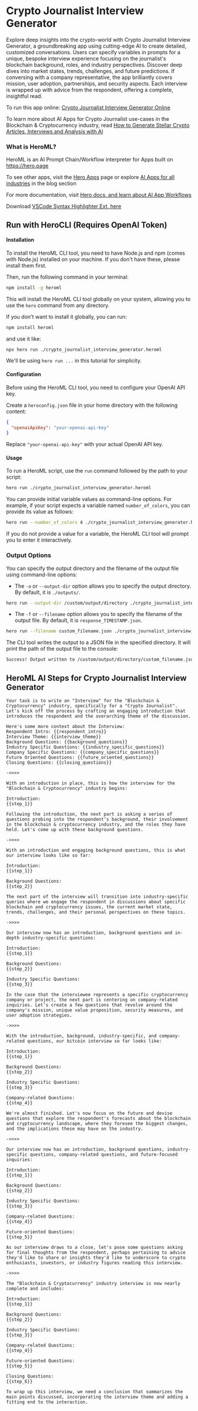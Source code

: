# Crypto Journalist Interview Generator

Explore deep insights into the crypto-world with Crypto Journalist Interview Generator, a groundbreaking app using cutting-edge AI to create detailed, customized conversations. Users can specify variables in prompts for a unique, bespoke interview experience focusing on the journalist's blockchain background, roles, and industry perspectives. Discover deep dives into market states, trends, challenges, and future predictions. If conversing with a company representative, the app brilliantly covers mission, user adoption, partnerships, and security aspects. Each interview is wrapped up with advice from the respondent, offering a complete, insightful read.

To run this app online: [Crypto Journalist Interview Generator Online](https://hero.page/app/crypto-journalist-interview-generator-insightful-ai-powered-crypto-conversations/t2HmLTOXIRqkNfT6fyQE)

To learn more about AI Apps for Crypto Journalist use-cases in the Blockchain & Cryptocurrency industry, read [How to Generate Stellar Crypto Articles, Interviews and Analysis with AI](https://hero.page/blog/ai/blockchain-and-cryptocurrency/how-to-generate-stellar-crypto-articles-interviews-and-analysis-with-ai/170753)

### What is HeroML?
HeroML is an AI Prompt Chain/Workflow interpreter for Apps built on https://hero.page 

To see other apps, visit the [Hero Apps](https://hero.page/apps) page or explore [AI Apps for all industries](https://hero.page/blog) in the blog section

For more documentation, visit [Hero docs, and learn about AI App Workflows](https://hero.page/tutorials/introduction-to-heroml)

Download [VSCode Syntax Highlighter Ext. here](https://marketplace.visualstudio.com/items?itemName=hero-page.heroml)

## Run with HeroCLI (Requires OpenAI Token)

#### Installation

To install the HeroML CLI tool, you need to have Node.js and npm (comes with Node.js) installed on your machine. If you don't have these, please install them first. 

Then, run the following command in your terminal:

```bash
npm install -g heroml
```

This will install the HeroML CLI tool globally on your system, allowing you to use the `hero` command from any directory.

If you don't want to install it globally, you can run:

```bash
npm install heroml
```

and use it like:

```bash
npx hero run ./crypto_journalist_interview_generator.heroml
```

We'll be using `hero run ...` in this tutorial for simplicity.

#### Configuration

Before using the HeroML CLI tool, you need to configure your OpenAI API key. 

Create a `heroconfig.json` file in your home directory with the following content:

```json
{
  "openaiApiKey": "your-openai-api-key"
}
```

Replace `"your-openai-api-key"` with your actual OpenAI API key.

#### Usage

To run a HeroML script, use the `run` command followed by the path to your script:

```bash
hero run ./crypto_journalist_interview_generator.heroml
```

You can provide initial variable values as command-line options. For example, if your script expects a variable named `number_of_colors`, you can provide its value as follows:

```bash
hero run --number_of_colors 4 ./crypto_journalist_interview_generator.heroml
```

If you do not provide a value for a variable, the HeroML CLI tool will prompt you to enter it interactively.

### Output Options

You can specify the output directory and the filename of the output file using command-line options:

- The `-o` or `--output-dir` option allows you to specify the output directory. By default, it is `./outputs/`.

```bash
hero run --output-dir /custom/output/directory ./crypto_journalist_interview_generator.heroml
```

- The `-f` or `--filename` option allows you to specify the filename of the output file. By default, it is `response_TIMESTAMP.json`.

```bash
hero run --filename custom_filename.json ./crypto_journalist_interview_generator.heroml
```

The CLI tool writes the output to a JSON file in the specified directory. It will print the path of the output file to the console:

```bash
Success! Output written to /custom/output/directory/custom_filename.json
```


## HeroML AI Steps for Crypto Journalist Interview Generator
```
Your task is to write an "Interview" for the "Blockchain & Cryptocurrency" industry, specifically for a "Crypto Journalist". Let's kick off the process by crafting an engaging introduction that introduces the respondent and the overarching theme of the discussion.

Here's some more context about the Interview:
Respondent Intro: {{respondent_intro}}
Interview Theme: {{interview_theme}}
Background Questions: {{background_questions}}
Industry Specific Questions: {{industry_specific_questions}}
Company Specific Questions: {{company_specific_questions}}
Future Oriented Questions: {{future_oriented_questions}}
Closing Questions: {{closing_questions}}

->>>>

With an introduction in place, this is how the interview for the "Blockchain & Cryptocurrency" industry begins:

Introduction:
{{step_1}}

Following the introduction, the next part is asking a series of questions probing into the respondent’s background, their involvement in the blockchain & cryptocurrency industry, and the roles they have held. Let's come up with these background questions.

->>>>

With an introduction and engaging background questions, this is what our interview looks like so far:

Introduction:
{{step_1}}

Background Questions:
{{step_2}}

The next part of the interview will transition into industry-specific queries where we engage the respondent in discussions about specific blockchain and cryptocurrency issues, the current market state, trends, challenges, and their personal perspectives on these topics.

->>>>

Our interview now has an introduction, background questions and in-depth industry-specific questions:

Introduction:
{{step_1}}

Background Questions:
{{step_2}}

Industry Specific Questions:
{{step_3}}

In the case that the interviewee represents a specific cryptocurrency company or project, the next part is centering on company-related inquiries. Let's create a few questions that revolve around the company's mission, unique value proposition, security measures, and user adoption strategies.

->>>>

With the introduction, background, industry-specific, and company-related questions, our bitcoin interview so far looks like:

Introduction:
{{step_1}}

Background Questions:
{{step_2}}

Industry Specific Questions:
{{step_3}}

Company-related Questions:
{{step_4}}

We're almost finished. Let's now focus on the future and devise questions that explore the respondent's forecasts about the blockchain and cryptocurrency landscape, where they foresee the biggest changes, and the implications these may have on the industry.

->>>>

Our interview now has an introduction, background questions, industry-specific questions, company-related questions, and future-focused inquiries:

Introduction:
{{step_1}}

Background Questions:
{{step_2}}

Industry Specific Questions:
{{step_3}}

Company-related Questions:
{{step_4}}

Future-oriented Questions:
{{step_5}}

As our interview draws to a close, let's pose some questions asking for final thoughts from the respondent, perhaps pertaining to advice they'd like to share or insights they'd like to underscore to crypto enthusiasts, investors, or industry figures reading this interview.

->>>>

The "Blockchain & Cryptocurrency" industry interview is now nearly complete and includes:

Introduction:
{{step_1}}

Background Questions:
{{step_2}}

Industry Specific Questions:
{{step_3}}

Company-related Questions:
{{step_4}}

Future-oriented Questions:
{{step_5}}

Closing Questions:
{{step_6}}

To wrap up this interview, we need a conclusion that summarizes the main points discussed, incorporating the interview theme and adding a fitting end to the interaction.


```

